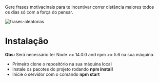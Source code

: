 Gere frases motivacinais para te incentivar correr distância maiores todos os dias só com a força do pensar.

![frases-aleatorias](https://user-images.githubusercontent.com/55710562/176747008-5134c2cb-5686-4ec4-8986-12ac5a042646.png)

<h1>Instalação</h1>

<strong>Obs: </strong> Será necessário ter Node >= 14.0.0 and npm >= 5.6 na sua máquina.

<ul>
  <li>Primeiro clone o repositório na sua máquina local</li>
  <li>Instale os pacotes do projeto rodando <strong>npm install</strong></li>
  <li>Inicie o servidor com o comando <strong>npm start</strong></li>
</ul>

